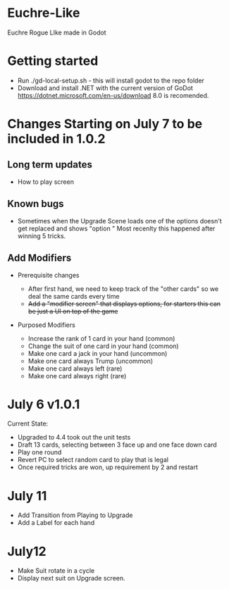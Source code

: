 # Euchre-Like
Euchre Rogue LIke made in Godot

# Getting started 
- Run ./gd-local-setup.sh - this will install godot to the repo folder
- Download and install .NET with the current version of GoDot https://dotnet.microsoft.com/en-us/download 8.0 is recomended.

# Changes Starting on July 7 to be included in 1.0.2

## Long term updates
* How to play screen

## Known bugs
* Sometimes when the Upgrade Scene loads one of the options doesn't get replaced and shows "option <n>" Most recenlty this happened after winning 5 tricks.

## Add Modifiers

* Prerequisite changes
  * After first hand, we need to keep track of the "other cards" so we deal the same cards every time
  * <del>Add a "modifier screen" that displays options, for starters this can be just a UI on top of the game</del>
  

* Purposed Modifiers
  * Increase the rank of 1 card in your hand (common)
  * Change the suit of one card in your hand (common)
  * Make one card a jack in your hand (uncommon)
  * Make one card always Trump (uncommon)
  * Make one card always left (rare)
  * Make one card always right (rare)

# July 6 v1.0.1
Current State:
* Upgraded to 4.4 took out the unit tests
* Draft 13 cards, selecting between 3 face up and one face down card
* Play one round
* Revert PC to select random card to play that is legal
* Once required tricks are won, up requirement by 2 and restart

# July 11 
* Add Transition from Playing to Upgrade
* Add a Label for each hand

# July12
* Make Suit rotate in a cycle
* Display next suit on Upgrade screen.